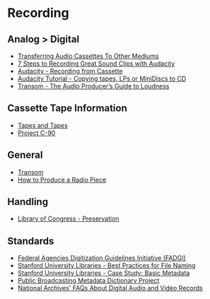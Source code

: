 # Recording

## Analog > Digital
- [Transferring Audio Cassettes
To Other Mediums](http://audio-restoration.com/cassette.php)
- [7 Steps to Recording Great Sound Clips with Audacity](http://blog.reigndesign.com/blog/7-steps-to-recording-great-sound-clips-with-audacity/)
- [Audacity - Recording from Cassette](http://wiki.audacityteam.org/wiki/Recording_from_Cassette)
- [Audacity Tutorial - Copying tapes, LPs or MiniDiscs to CD](http://manual.audacityteam.org/o/man/tutorial_copying_tapes_lps_or_minidiscs_to_cd.html)
- [Transom - The Audio Producer’s Guide to Loudness](http://transom.org/2015/the-audio-producers-guide-to-loudness/)

## Cassette Tape Information
- [Tapes and Tapes](http://tapesandtapes.com/)
- [Project C-90](http://www.c-90.org/)

## General
- [Transom](http://transom.org/)
- [How to Produce a Radio Piece](http://www.radioproject.org/production/resources-and-tutorials/)

## Handling
- [Library of Congress - Preservation](http://www.loc.gov/preservation/care/record.html)

## Standards
- [Federal Agencies Digitization Guidelines Initiative (FADGI)](http://www.digitizationguidelines.gov)
- [Stanford University Libraries - Best Practices for File Naming](http://library.stanford.edu/research/data-management-services/data-best-practices/best-practices-file-naming)
- [Stanford University Libraries - Case Study: Basic Metadata](http://library.stanford.edu/research/data-management-services/case-studies/case-study-basic-metadata)
- [Public Broadcasting Metadata Dictionary Project](http://pbcore.org/)
- [National Archives' FAQs About Digital Audio and Video Records](http://www.archives.gov/records-mgmt/initiatives/dav-faq.html)
